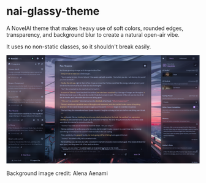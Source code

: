 # nai-glassy-theme
A NovelAI theme that makes heavy use of soft colors, rounded edges, transparency, and background blur to create a natural open-air vibe.

It uses no non-static classes, so it shouldn't break easily.

![image](https://github.com/Orthestral/nai-glassy-theme/blob/main/media/preview.png)

Background image credit: Alena Aenami
